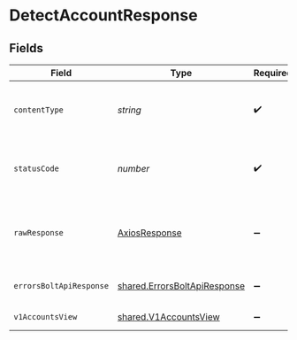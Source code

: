 # DetectAccountResponse


## Fields

| Field                                                                        | Type                                                                         | Required                                                                     | Description                                                                  |
| ---------------------------------------------------------------------------- | ---------------------------------------------------------------------------- | ---------------------------------------------------------------------------- | ---------------------------------------------------------------------------- |
| `contentType`                                                                | *string*                                                                     | :heavy_check_mark:                                                           | HTTP response content type for this operation                                |
| `statusCode`                                                                 | *number*                                                                     | :heavy_check_mark:                                                           | HTTP response status code for this operation                                 |
| `rawResponse`                                                                | [AxiosResponse](https://axios-http.com/docs/res_schema)                      | :heavy_minus_sign:                                                           | Raw HTTP response; suitable for custom response parsing                      |
| `errorsBoltApiResponse`                                                      | [shared.ErrorsBoltApiResponse](../../models/shared/errorsboltapiresponse.md) | :heavy_minus_sign:                                                           | Missing Query Parameter                                                      |
| `v1AccountsView`                                                             | [shared.V1AccountsView](../../models/shared/v1accountsview.md)               | :heavy_minus_sign:                                                           | Has Bolt Account                                                             |